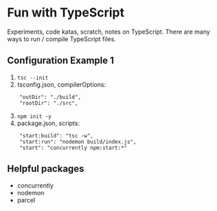 # Fun with TypeScript

Experiments, code katas, scratch, notes on TypeScript.
There are many ways to run / compile TypeScript files.

## Configuration Example 1

1. `tsc --init`
2. tsconfig.json, compilerOptions:

```
    "outDir": "./build",
    "rootDir": "./src",
```

3. `npm init -y`
4. package.json, scripts:

```
    "start:build": "tsc -w",
    "start:run": "nodemon build/index.js",
    "start": "concurrently npm:start:*"
```

## Helpful packages

- concurrently
- nodemon
- parcel
